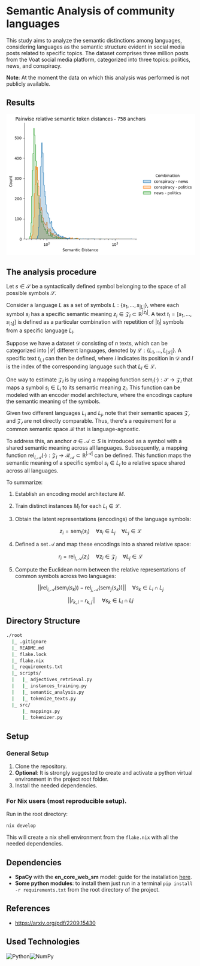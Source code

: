 # Semantic Analysis of community languages

This study aims to analyze the semantic distinctions among languages,  considering languages as the semantic structure evident in social media  posts related to specific topics. The dataset comprises three million  posts from the Voat social media platform, categorized into three  topics: politics, news, and conspiracy.

**Note**: At the moment the data on which this analysis was performed is not publicly available.

## Results

![semantic difference](./img/semantic_difference.png)

## The analysis procedure

Let $s\in\mathcal{S}$ be a syntactically defined symbol belonging to the space of all possible symbols $\mathcal{S}$.

Consider a language $L$ as a set of symbols $L : \{s_{1},\dots,s_{|L|}\}$, where each symbol $s_i$ has a specific semantic meaning $z_i\in \mathcal{Z}_l \subset \mathbb{R}^{|z_i|}$. A text $t_l=[s_1,\dots, s_{|t_l|} ]$ is defined as a particular combination with repetition of $|t_l|$ symbols from a specific language $L_l$.

Suppose we have a dataset $\mathcal{D}$ consisting of $n$ texts, which can be categorized into $|\mathcal{L}|$ different languages, denoted by $\mathcal{L}:\{L_1,\dots,L_{|\mathcal{L}|}\}$. A specific text $t_{i,l}$ can then be defined, where $i$ indicates its position in $\mathcal{D}$ and $l$ is the index of the corresponding language such that $L_l\in\mathcal{L}$​.

One way to estimate $\mathcal{Z}_l$ is by using a mapping function $\text{sem}_l(\cdot): \mathcal{S} \to \mathcal{Z}_l$ that maps a symbol $s_i \in L_l$ to its semantic meaning $z_i$​. This function can be modeled with an encoder model architecture, where the encodings capture the semantic meaning of the symbols.

Given two different languages $L_i$ and $L_j$, note that their semantic spaces $\mathcal{Z_i}$ and $\mathcal{Z_l}$ are not directly comparable. Thus, there's a requirement for a common semantic space $\mathcal{R}$ that is language-agnostic.

To address this, an anchor $a\in\mathcal{A}\subset S$ is introduced as a symbol with a shared semantic meaning across all languages. Subsequently, a mapping function $\text{rel}_{l,\mathcal{A}}(\cdot): \mathcal{Z}_l \to \mathcal{R}_\mathcal{A}\subset\mathbb{R}^{|\mathcal{A}|}$ can be defined. This function maps the semantic meaning of a specific symbol $s_i\in L_l$ to a relative space shared across all languages.

To summarize:

1. Establish an encoding model architecture $M$.

2. Train distinct instances $M_l$ for each $L_l\in\mathcal{L}$.

3. Obtain the latent representations (encodings) of the language symbols:

$$
z_i=\text{sem}_l(s_i) \quad\forall s_i\in L_j \quad \forall L_j \in \mathcal{L}
$$
   

4. Defined a set $\mathcal{A}$ and map these encodings into a shared relative space:

$$
r_i = \text{rel}_{l,\mathcal{A}}(z_i) \quad \forall z_i \in \mathcal{Z}_j \quad \forall L_j \in \mathcal{L}   
$$
   

5. Compute the Euclidean norm between the relative representations of common symbols across two languages:

$$
||\text{rel}_{i,\mathcal{A}}(\text{sem}_i(s_k))-\text{rel}_{j,\mathcal{A}}(\text{sem}_j(s_k))||\quad \forall s_k \in L_i\cap L_j
$$

$$
||r_{k,i}-r_{k,j}||\quad \forall s_k \in L_i\cap Lj
$$

## Directory Structure

```bash
./root
  |_ .gitignore
  |_ README.md
  |_ flake.lock
  |_ flake.nix
  |_ requirements.txt
  |_ scripts/
  |   |_ adjectives_retrieval.py
  |   |_ instances_training.py
  |   |_ semantic_analysis.py
  |   |_ tokenize_texts.py
  |_ src/
      |_ mappings.py
      |_ tokenizer.py
```

## Setup

### General Setup

1. Clone the repository.
2. **Optional**: It is strongly suggested to create and activate a python virtual environment in the project root folder.
3. Install the needed dependencies.

### For Nix users (most reproducible setup).

Run in the root directory:

```bash
nix develop
```

This will create a nix shell environment from the `flake.nix` with all the needed dependencies.

## Dependencies

- **SpaCy** with the **en_core_web_sm** model: guide for the installation [here](https://spacy.io/usage).
- **Some python modules**: to install them just run in a terminal `pip install -r requirements.txt` from the root directory of the project.

## References

- https://arxiv.org/pdf/2209.15430

## Used Technologies

![Python](https://img.shields.io/badge/python-3670A0?style=for-the-badge&logo=python&logoColor=ffdd54)![NumPy](https://img.shields.io/badge/numpy-%23013243.svg?style=for-the-badge&logo=numpy&logoColor=white)
